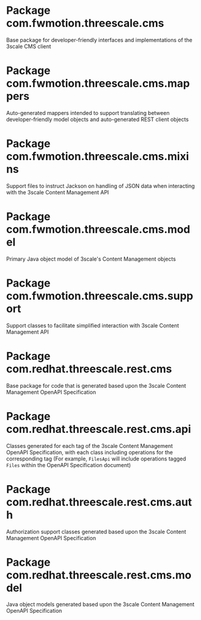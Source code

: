 # Package com.fwmotion.threescale.cms

Base package for developer-friendly interfaces and implementations of the
3scale CMS client

# Package com.fwmotion.threescale.cms.mappers

Auto-generated mappers intended to support translating between
developer-friendly model objects and auto-generated REST client objects

# Package com.fwmotion.threescale.cms.mixins

Support files to instruct Jackson on handling of JSON data when interacting
with the 3scale Content Management API

# Package com.fwmotion.threescale.cms.model

Primary Java object model of 3scale's Content Management objects

# Package com.fwmotion.threescale.cms.support

Support classes to facilitate simplified interaction with 3scale Content
Management API

# Package com.redhat.threescale.rest.cms

Base package for code that is generated based upon the 3scale Content Management
OpenAPI Specification

# Package com.redhat.threescale.rest.cms.api

Classes generated for each tag of the 3scale Content Management OpenAPI
Specification, with each class including operations for the corresponding tag
(For example, `FilesApi` will include operations tagged `Files` within the
OpenAPI Specification document)

# Package com.redhat.threescale.rest.cms.auth

Authorization support classes generated based upon the 3scale Content
Management OpenAPI Specification

# Package com.redhat.threescale.rest.cms.model

Java object models generated based upon the 3scale Content Management OpenAPI
Specification
